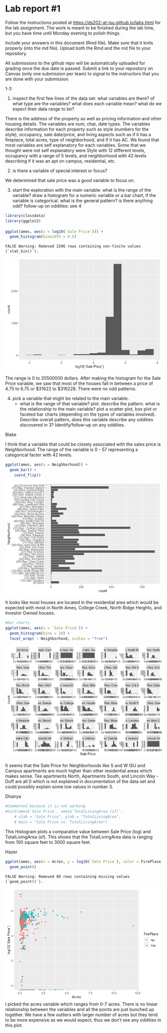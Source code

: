 
<!-- README.md is generated from README.Rmd. Please edit the README.Rmd file -->

# Lab report \#1

Follow the instructions posted at
<https://ds202-at-isu.github.io/labs.html> for the lab assignment. The
work is meant to be finished during the lab time, but you have time
until Monday evening to polish things.

Include your answers in this document (Rmd file). Make sure that it
knits properly (into the md file). Upload both the Rmd and the md file
to your repository.

All submissions to the github repo will be automatically uploaded for
grading once the due date is passed. Submit a link to your repository on
Canvas (only one submission per team) to signal to the instructors that
you are done with your submission.

1-3

1.   inspect the first few lines of the data set: what variables are there? of what type are the variables? what does each variable mean? what do we expect their data range to be?

There is the address of the property as well as pricing information and
other housing details. The variables are num, char, date types. The
variables describe information for each property such as style (numbers
for the style), occupancy, sale date/price, and living aspects such as
if it has a fireplace, total acres, type of neighborhood, and if it has
AC. We found that most variables are self explanatory for each
variables. Some that we thought were not self explanatory were Style
with 12 different levels, occupancy with a range of 5 levels, and
neighborhood with 42 levels describing if it was an apt on campus,
residential, etc.

2.  is there a variable of special interest or focus?

We determined that sale price was a good variable to focus on.

3.  start the exploration with the main variable: what is the range of
    the variable? draw a histogram for a numeric variable or a bar
    chart, if the variable is categorical. what is the general pattern?
    is there anything odd? follow-up on oddities: see 4

``` r
library(classdata)
library(ggplot2)

ggplot(ames, aes(x = log10(`Sale Price`))) +
  geom_histogram(binwidth = 0.5)
```

    FALSE Warning: Removed 2206 rows containing non-finite values (`stat_bin()`).

![](README_files/figure-gfm/unnamed-chunk-1-1.png)<!-- -->

The range is 0 to 20500000 dollars. After making the histogram for the
Sale Price variable, we saw that most of the houses fall in between a
price of 4.75 to 6.75 or \$31622 to \$316228. There were no odd
patterns.

4.  pick a variable that might be related to the main variable.
    - what is the range of that variable? plot. describe the pattern.
      what is the relationship to the main variable? plot a scatter
      plot, box plot or faceted bar charts (depending on the types of
      variables involved). Describe overall pattern, does this variable
      describe any oddities discovered in 3? Identify/follow-up on any
      oddities.

Blake

I think that a variable that could be closely associated with the sales
price is Neighborhood. The range of the variable is 0 - 57 representing
a categorical factor with 42 levels.

``` r
ggplot(ames, aes(x = Neighborhood)) +
  geom_bar() +
    coord_flip()
```

![](README_files/figure-gfm/unnamed-chunk-2-1.png)<!-- -->

It looks like most houses are located in the residential area which
would be expected with most in North Ames, College Creek, North Ridge
Heights, and Investor Owned houses.

``` r
#bar charts
ggplot(ames, aes(x = `Sale Price`)) +
  geom_histogram(bins = 10) +
  facet_wrap( ~ Neighborhood, scales = "free")
```

![](README_files/figure-gfm/unnamed-chunk-3-1.png)<!-- -->

It seems that the Sale Price for Neighborhoods like S and W ISU and
Campus apartments are much higher than other residential areas which
makes sense. Tee apartments North, Apartments South, and Lincoln Way -
Duff are all 0 which is not explained in documentation of the data set
and could possibly explain some low values in number 3.

Dhairya

``` r
#Commented because it is not working
#hist(ames$`Sale Price`, ames$`TotalLivingArea (sf)`, 
    # xlab = "Sale Price", ylab = "TotalLivingArea", 
    # main = "Sale Price vs. TotalLivingArea")
```

This Histogram plots a comparative value between Sale Price (log) and
TotalLivingArea (sf). This shows that the TotalLivingArea data is
ranging from 100 square feet to 3000 square feet.

Hazer

``` r
ggplot(ames, aes(x = Acres, y = log10(`Sale Price`), color = FirePlace)) +
  geom_point()
```

    FALSE Warning: Removed 89 rows containing missing values (`geom_point()`).

![](README_files/figure-gfm/unnamed-chunk-5-1.png)<!-- --> I picked the
acres variable which ranges from 0-7 acres. There is no linear
relationship between the variables and all the points are just bunched
up together. We have a few outliers with larger number of acres but they
tend to be more expensive as we would expect, thus we don’t see any
oddities in this plot.
